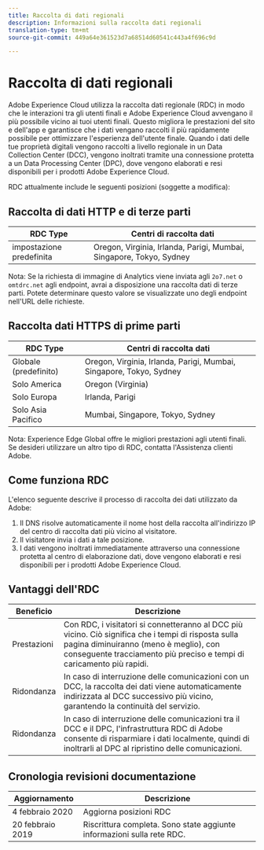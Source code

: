 ```yaml
---
title: Raccolta di dati regionali
description: Informazioni sulla raccolta dati regionali
translation-type: tm+mt
source-git-commit: 449a64e361523d7a68514d60541c443a4f696c9d

---
```



# Raccolta di dati regionali

Adobe Experience Cloud utilizza la raccolta dati regionale (RDC) in modo che le interazioni tra gli utenti finali e Adobe Experience Cloud avvengano il più possibile vicino ai tuoi utenti finali. Questo migliora le prestazioni del sito e dell&#39;app e garantisce che i dati vengano raccolti il più rapidamente possibile per ottimizzare l&#39;esperienza dell&#39;utente finale. Quando i dati delle tue proprietà digitali vengono raccolti a livello regionale in un Data Collection Center (DCC), vengono inoltrati tramite una connessione protetta a un Data Processing Center (DPC), dove vengono elaborati e resi disponibili per i prodotti Adobe Experience Cloud.

RDC attualmente include le seguenti posizioni (soggette a modifica):

## Raccolta di dati HTTP e di terze parti

| RDC Type | Centri di raccolta dati |
|---------------------|-------------------|
| impostazione predefinita | Oregon, Virginia, Irlanda, Parigi, Mumbai, Singapore, Tokyo, Sydney |

Nota: Se la richiesta di immagine di Analytics viene inviata agli `2o7.net` o `omtdrc.net` agli endpoint, avrai a disposizione una raccolta dati di terze parti. Potete determinare questo valore se visualizzate uno degli endpoint nell&#39;URL delle richieste.

## Raccolta dati HTTPS di prime parti

| RDC Type | Centri di raccolta dati |
|---------------------|-------------------|
| Globale (predefinito) | Oregon, Virginia, Irlanda, Parigi, Mumbai, Singapore, Tokyo, Sydney |
| Solo America | Oregon (Virginia) |
| Solo Europa | Irlanda, Parigi |
| Solo Asia Pacifico | Mumbai, Singapore, Tokyo, Sydney |

Nota: Experience Edge Global offre le migliori prestazioni agli utenti finali.  Se desideri utilizzare un altro tipo di RDC, contatta l&#39;Assistenza clienti Adobe.

## Come funziona RDC

L&#39;elenco seguente descrive il processo di raccolta dei dati utilizzato da Adobe:

1. Il DNS risolve automaticamente il nome host della raccolta all&#39;indirizzo IP del centro di raccolta dati più vicino al visitatore.
1. Il visitatore invia i dati a tale posizione.
1. I dati vengono inoltrati immediatamente attraverso una connessione protetta al centro di elaborazione dati, dove vengono elaborati e resi disponibili per i prodotti Adobe Experience Cloud.

## Vantaggi dell&#39;RDC

| Beneficio | Descrizione |
|---------|-----------|
| Prestazioni | Con RDC, i visitatori si connetteranno al DCC più vicino. Ciò significa che i tempi di risposta sulla pagina diminuiranno (meno è meglio), con conseguente tracciamento più preciso e tempi di caricamento più rapidi. |
| Ridondanza | In caso di interruzione delle comunicazioni con un DCC, la raccolta dei dati viene automaticamente indirizzata al DCC successivo più vicino, garantendo la continuità del servizio. |
| Ridondanza | In caso di interruzione delle comunicazioni tra il DCC e il DPC, l&#39;infrastruttura RDC di Adobe consente di risparmiare i dati localmente, quindi di inoltrarli al DPC al ripristino delle comunicazioni. |

## Cronologia revisioni documentazione

| Aggiornamento | Descrizione |
|--------|---------|
| 4 febbraio 2020 | Aggiorna posizioni RDC |
| 20 febbraio 2019 | Riscrittura completa. Sono state aggiunte informazioni sulla rete RDC. |
